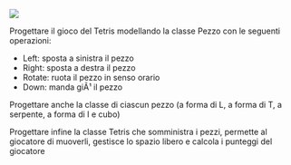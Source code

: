 ![](https://i.gifer.com/origin/c1/c12786ec5d84e90eedebaeb4d96447f5_w200.gif)

Progettare il gioco del Tetris modellando la classe
Pezzo con le seguenti operazioni:
- Left: sposta a sinistra il pezzo
- Right: sposta a destra il pezzo
- Rotate: ruota il pezzo in senso orario
- Down: manda giÃ¹ il pezzo

Progettare anche la classe di ciascun pezzo (a forma di
L, a forma di T, a serpente, a forma di I e cubo)

Progettare infine la classe Tetris che somministra i
pezzi, permette al giocatore di muoverli, gestisce lo
spazio libero e calcola i punteggi del giocatore